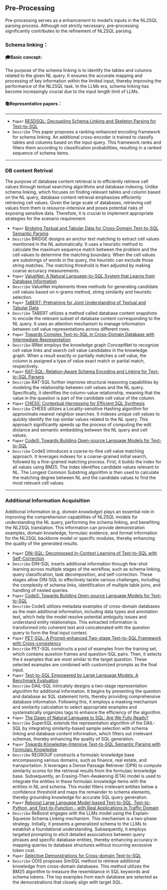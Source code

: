 ## Pre-Processing
Pre-processing serves as a enhancement to model’s inputs in the NL2SQL parsing process. Although not strictly necessary, pre-processing significantly contributes to the refinement of
NL2SQL parsing.
### Schema linking：
#### 🎓Basic concept:
The purpose of the schema linking is to identify the tables and columns related to the given NL query. 
It ensures the accurate mapping and processing of key information within the limited input, thereby improving the performance of the NL2SQL task.
In the LLMs era, schema linking has become increasingly crucial due to the input length limit of LLMs. 
#### 📚Representative papers：
---
+ `Paper` [RESDSQL: Decoupling Schema Linking and Skeleton Parsing for Text-to-SQL](https://arxiv.org/abs/2302.05965) 
+ `Describe` This paper proposes a ranking-enhanced encoding framework for schema linking. An additional cross-encoder is trained to classify tables and columns based on the input query. This framework ranks and filters them according to classification probabilities, resulting in a ranked sequence of schema items.
---
### DB content Retrival
The purpose of database content retrieval is to efficiently retrieve cell values through textual searching algorithms and database indexing. Unlike schema linking, which focuses on finding relevant tables and column based on the NL query, database content retrieval emphasizes efficiently retrieving cell values. Given the large scale of databases, retrieving cell values from them is resource-intensive and poses potential risks of exposing sensitive data. Therefore, it is crucial to implement appropriate strategies for the scenario requirement. 
+ `Paper` [Bridging Textual and Tabular Data for Cross-Domain Text-to-SQL Semantic Parsing](https://arxiv.org/pdf/2012.12627) 
+ `Describe` BRIDGE designs an anchor text matching to extract cell values mentioned in the NL automatically. It uses a heuristic method to calculate the maximum sequence match between the problem and the cell values to determine the matching boundary. When the cell values are substrings of words in the query, the heuristic can exclude those string matches. The matching threshold is then adjusted by making coarse accuracy measurements.
+ `Paper` [ValueNet: A Natural Language-to-SQL System that Learns from Database Information](https://ieeexplore.ieee.org/stamp/stamp.jsp?arnumber=9458778&casa_token=UWDqhoU2Wb0AAAAA:QetXS1rDu1qXExZJa6cKotIE5YXzHG-YwWyRNuhdaqwaRnB-Wj_S8MuypI--RIcF9oHb5a7pz1IR8h0&tag=1)
+ `Describe` ValueNet implements three methods for generating candidate cell values based on n-grams method, string similarity and heuristic selection.
+ `Paper` [TaBERT: Pretraining for Joint Understanding of Textual and Tabular Data](https://arxiv.org/pdf/2005.08314)
+ `Describe` TABERT utilizes a method called database content snapshots to encode the relevant subset of database content corresponding to the NL query. It uses an attention mechanism to manage information between cell value representations across different rows.
+ `Paper` [Towards Complex Text-to-SQL in Cross-Domain Database with Intermediate Representation](https://arxiv.org/pdf/1905.08205)
+ `Describe` IRNet employs the knowledge graph ConceptNet to recognize cell value links and search cell value candidates in the knowledge graph. When a result exactly or partially matches a cell value, the column is assigned a type of value exact match or partial match, respectively.
+ `Paper` [RAT-SQL: Relation-Aware Schema Encoding and Linking for Text-to-SQL Parsers](https://arxiv.org/pdf/1911.04942)
+ `Describe` RAT-SQL further improves structural reasoning capabilities by modeling the relationship between cell values and the NL query. Specifically, it identifies the column-value relationship, meaning that the value in the question is part of the candidate cell value of the column. 
+ `Paper` [CHESS: Contextual Harnessing for Efficient SQL Synthesis](https://arxiv.org/pdf/2405.16755)
+ `Describe` CHESS utilizes a Locality-sensitive Hashing algorithm for approximate nearest neighbor searches. It indexes unique cell values to quickly identify the top similar values related to the NL query. This approach significantly speeds up the process of computing the edit distance and semantic embedding between the NL query and cell values.
+ `Paper` [CodeS: Towards Building Open-source Language Models for Text-to-SQL](https://dl.acm.org/doi/abs/10.1145/3654930)
+ `Describe` CodeS introduces a coarse-to-fine cell value matching approach. It leverages indexes for a coarse-grained initial search, followed by a fine-grained matching process. First, it builds the index for all values using BM25. The index identifies candidate values relevant to NL. The Longest Common Substring algorithm is then used to calculate the matching degree between NL and the candidate values to find the most relevant cell values.
---
### Additional Information Acquisition
Additional information (e.g. *domain knowledge*) plays an essential role in improving the comprehension capabilities of NL2SQL models for understanding the NL query, performing the schema linking, and benefiting the NL2SQL translation. This information can provide demonstration examples, domain knowledge, formulaic evidence, and format information for the NL2SQL backbone model or specific modules, thereby enhancing the quality of the generated results.
+ `Paper` [DIN-SQL: Decomposed In-Context Learning of Text-to-SQL with Self-Correction](https://arxiv.org/pdf/2304.11015v3.pdf)
+ `Describe` DIN-SQL inserts additional information through few-shot learning across multiple stages of the workflow, such as schema linking, query classification, task decomposition, and self-correction. These stages allow DIN-SQL to effectively tackle various challenges, including the complexity of schema links, identification of multiple table joins, and handling of nested queries.
+ `Paper` [CodeS: Towards Building Open-source Language Models for Text-to-SQL](https://dl.acm.org/doi/abs/10.1145/3654930)
+ `Describe` CodeS utilizes metadata examples of cross-domain databases as the main additional information, including data types and annotation text, which help the model resolve potential ambiguity issues and understand entity relationships. This extracted information is transformed into coherent text and concatenated with the question query to form the final input context.
+ `Paper` [PET-SQL: A Prompt-enhanced Two-stage Text-to-SQL Framework with Cross-consistency](https://arxiv.org/pdf/2403.09732)
+ `Describe` PET-SQL constructs a pool of examples from the training set, which contains question frames and question-SQL pairs. Then, it selects the $k$ examples that are most similar to the target question.  These selected examples are combined with customized prompts as the final input.
+ `Paper` [Text-to-SQL Empowered by Large Language Models: A Benchmark Evaluation](https://arxiv.org/pdf/2308.15363v4.pdf)
+ `Describe` DAIL-SQL intricately designs a two-stage representation algorithm for additional information. It begins by presenting the question and database as SQL statement hints, thereby providing comprehensive database information. Following this, it employs a masking mechanism and similarity calculation to select appropriate examples and systematically organizes tags to enhance the efficiency of the algorithm. 
+ `Paper` [The Dawn of Natural Language to SQL: Are We Fully Ready?](https://arxiv.org/pdf/2308.15363v4.pdf)
+ `Describe` SuperSQL extends the representation algorithm of the DAIL-SQL by integrating similarity-based sample selection with schema linking and database content information, which filters out irrelevant schemas, thereby enhancing the quality of SQL generation.
+ `Paper` [Towards Knowledge-Intensive Text-to-SQL Semantic Parsing with Formulaic Knowledge](https://arxiv.org/pdf/2301.01067)
+ `Describe` REGROUP constructs a formulaic knowledge base encompassing various domains, such as finance, real estate, and transportation.  It leverages a Dense Passage Retriever (DPR) to compute similarity scores for the retrieval results from the formulaic knowledge base.  Subsequently, an Erasing-Then-Awakening (ETA) model is used to integrate the entities in these formulaic knowledge items with the entities in NL and schema. This model filters irrelevant entities below a confidence threshold and maps the remainder to schema elements, thereby grounding knowledge for accurate SQL query generation.
+ `Paper` [Reboost Large Language Model-based Text-to-SQL, Text-to-Python, and Text-to-Function - with Real Applications in Traffic Domain](https://arxiv.org/pdf/2310.18752)
+ `Describe` ReBoost engages with the LLMs model using the Explain-Squeeze Schema Linking mechanism. This mechanism is a two-phase strategy. Initially, it presents a generalized schema to the LLMs to establish a foundational understanding. Subsequently, it employs targeted prompting to elicit detailed associations between query phrases and specific database entities, thereby enhancing accuracy in mapping queries to database structures.without incurring excessive token cost.
+ `Paper` [Selective Demonstrations for Cross-domain Text-to-SQL](https://arxiv.org/pdf/2310.06302)
+ `Describe` ODIS proposes SimSQL method to retrieve additional knowledge from cross-domain databases. This method utilizes the BM25 algorithm to measure the resemblance in SQL keywords and schema tokens.  The top examples from each database are selected as the demonstrations that closely align with target SQL.
